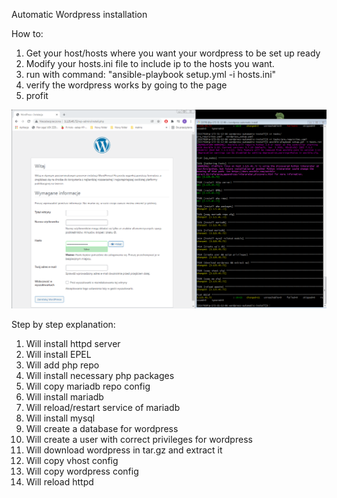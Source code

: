 Automatic Wordpress installation

How to:

1. Get your host/hosts where you want your wordpress to be set up ready
2. Modify your hosts.ini file to include ip to the hosts you want.
3. run with command: "ansible-playbook setup.yml -i hosts.ini"
4. verify the wordpress works by going to the page
5. profit


![hmm](automatic-wordpress-install.png)

Step by step explanation:
1. Will install httpd server
2. Will install EPEL
3. Will add php repo
4. Will install necessary php packages
5. Will copy mariadb repo config
6. Will install mariadb
7. Will reload/restart service of mariadb
8. Will install mysql
9. Will create a database for wordpress
10. Will create a user with correct privileges for wordpress
11. Will download wordpress in tar.gz and extract it
12. Will copy vhost config
13. Will copy wordpress config
14. Will reload httpd